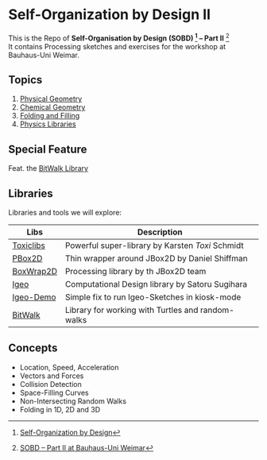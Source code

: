 
Self-Organization by Design II
==============================

This is the Repo of **Self-Organisation by Design (SOBD) [^1] – Part II** [^2]  
It contains Processing sketches and exercises for the workshop at Bauhaus-Uni Weimar.

## Topics

1. [Physical Geometry](1__physical_geometry)
2. [Chemical Geometry](2__chemical_geometry)
3. [Folding and Filling](3__folding_and_filling)
4. [Physics Libraries](4__physics_libraries)

## Special Feature

Feat. the [BitWalk Library](5__bitwalk_library)

## Libraries

Libraries and tools we will explore:

| Libs              | Description                                                |
|-------------------|------------------------------------------------------------|
| [Toxiclibs][lib1] | Powerful super-library by Karsten *Toxi* Schmidt           |
| [PBox2D][lib2]    | Thin wrapper around JBox2D by Daniel Shiffman              |
| [BoxWrap2D][lib3] | Processing library by th JBox2D team                       |
| [Igeo][lib4]      | Computational Design library by Satoru Sugihara            |
| [Igeo-Demo][lib5] | Simple fix to run Igeo-Sketches in kiosk-mode              |
| [BitWalk][lib6]   | Library for working with Turtles and random-walks          |       


## Concepts

- Location, Speed, Acceleration
- Vectors and Forces
- Collision Detection
- Space-Filling Curves
- Non-Intersecting Random Walks 
- Folding in 1D, 2D and 3D


[^1]: [Self-Organization by Design](http://bitcraftlab.com/teaching/selforganisation/)
[^2]: [SOBD – Part II at Bauhaus-Uni Weimar](http://www.uni-weimar.de/medien/wiki/GMU:Self-Organization_by_Design/Part2)

[lib1]: http://toxiclibs.org/
[lib2]: https://github.com/shiffman/PBox2D
[lib3]: http://www.jbox2d.org/processing/
[lib4]: http://igeo.jp/ 
[lib5]: http://github.com/craftoid/igeo-demo-lib
[lib6]: http://bitcraftlab.com/code/bitwalk

